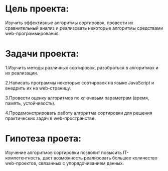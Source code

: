 
# Цель проекта:

Изучить эффективные алгоритмы сортировок, провести их сравнительный анализ и реализовать некоторые алгоритмы средствами web-программирования.

# Задачи проекта:

1.Изучить методы различных сортировок, разобраться в алгоритмах  и их реализации.

2.Написать программы некоторых сортировок на языке JavaScript и внедрить их на web-страницу.

3.Провести оценку алгоритмов по ключевым параметрам (время, память, устойчивость).

4.Продемонстрировать работу алгоритма сортировки для решения практических задач в web-пространстве.

# Гипотеза проета:

Изучение алгоритмов сортировки позволит повысить IT-компетентность, даст возможность реализовать большее количество web-проектов, связанных с упорядочиванием данных.
